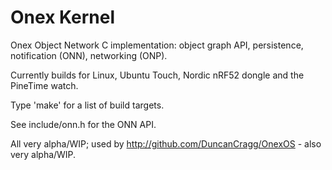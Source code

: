 # Onex Kernel

Onex Object Network C implementation: object graph API, persistence, notification (ONN),
networking (ONP).

Currently builds for Linux, Ubuntu Touch, Nordic nRF52 dongle and the PineTime watch.

Type 'make' for a list of build targets.

See include/onn.h for the ONN API.

All very alpha/WIP; used by http://github.com/DuncanCragg/OnexOS - also very alpha/WIP.

